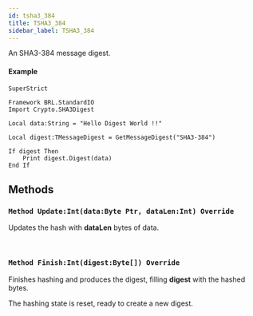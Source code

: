 ```yaml
---
id: tsha3_384
title: TSHA3_384
sidebar_label: TSHA3_384
---
```


An SHA3-384 message digest.


#### Example
```blitzmax
SuperStrict

Framework BRL.StandardIO
Import Crypto.SHA3Digest

Local data:String = "Hello Digest World !!"

Local digest:TMessageDigest = GetMessageDigest("SHA3-384")

If digest Then
	Print digest.Digest(data)
End If
```
## Methods

### `Method Update:Int(data:Byte Ptr, dataLen:Int) Override`

Updates the hash with <b>dataLen</b> bytes of data.

<br/>

### `Method Finish:Int(digest:Byte[]) Override`

Finishes hashing and produces the digest, filling <b>digest</b> with the hashed bytes.

The hashing state is reset, ready to create a new digest.


<br/>

